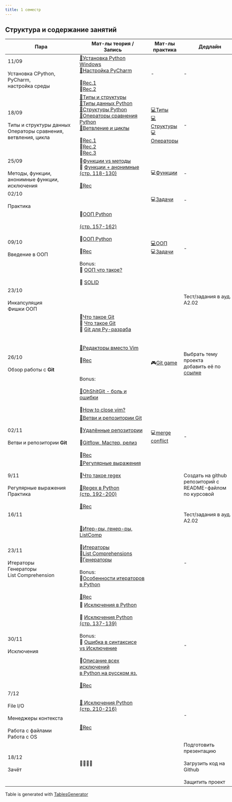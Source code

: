 ```yaml
---
title: 1 семестр
---
```


## Структура и содержание занятий

<table class="tg" style="undefined;table-layout: fixed; width: 753px">
<colgroup>
<col style="width: 232px">
<col style="width: 230px">
<col style="width: 106px">
<col style="width: 185px">
</colgroup>
<thead>
  <tr>
    <th class="tg-c3ow">Пара</th>
    <th class="tg-c3ow">Мат-лы теория /<br>Запись</th>
    <th class="tg-c3ow">Мат-лы<br>практика</th>
    <th class="tg-c3ow">Дедлайн</th>
  </tr>
</thead>
<tbody>
  <tr>
    <td class="tg-0pky">11/09<br><br>Установка   CPython, PyСharm,<br>настройка среды</td>
    <td class="tg-0pky"><a href="https://phoenixnap.com/kb/how-to-install-python-3-windows" target="_blank" rel="noopener noreferrer">📄Установка Python Windows</a><br><a href="https://www.jetbrains.com/help/pycharm/configuring-python-interpreter.html#add_new_project_interpreter" target="_blank" rel="noopener noreferrer">📄Настройка PyCharm</a><br><br>🛑<a href="https://www.youtube.com/watch?v=A2dIvG0pZVY&feature=youtu.be" target="_blank" rel="noopener noreferrer">Rec.1</a><br>🛑<a href="https://www.youtube.com/watch?v=6pfhBPVb_Aw&feature=youtu.be" target="_blank" rel="noopener noreferrer">Rec.2</a></td>
    <td class="tg-c3ow">-</td>
    <td class="tg-c3ow">-</td>
  </tr>
  <tr>
    <td class="tg-0pky">18/09<br><br>Типы и структуры данных<br>Операторы сравнения, <br>ветвления, цикла</td>
    <td class="tg-0pky"><a href="http://www.mstu.edu.ru/study/materials/zelenkov/ch_1_1.html" target="_blank" rel="noopener noreferrer">📄Типы и структуры</a><br><a href="https://www.youtube.com/watch?v=VFSnXuUC230" target="_blank" rel="noopener noreferrer">🎥Типы данных Python</a><br><a href="https://www.youtube.com/watch?v=R-HLU9Fl5ug" target="_blank" rel="noopener noreferrer">🎥Структуры Python</a><br><a href="https://www.geeksforgeeks.org/python-operators/" target="_blank" rel="noopener noreferrer">📄Операторы сравнения Python</a><br><a href="https://devpractice.ru/python-lesson-5-if-while-for-operators/" target="_blank" rel="noopener noreferrer">📄Ветвление и циклы</a><br><br>🛑<a href="https://www.youtube.com/watch?v=dbXBN2mzYIE&feature=youtu.be" target="_blank" rel="noopener noreferrer">Rec.1</a><br>🛑<a href="https://www.youtube.com/watch?v=tg0ypxiv6Cw&feature=youtu.be" target="_blank" rel="noopener noreferrer">Rec.2</a><br>🛑<a href="https://youtu.be/2nOkzBsClKQ" target="_blank" rel="noopener noreferrer">Rec.3</a></td>
    <td class="tg-0pky"><a href="https://github.com/iomguy/PythonIntroCourse2020/blob/master/notebooks/2_1_data_types.ipynb" target="_blank" rel="noopener noreferrer">💻Типы</a><br><a href="https://github.com/iomguy/PythonIntroCourse2020/blob/master/notebooks/2_2_data_structures.ipynb" target="_blank" rel="noopener noreferrer">💻Структуры</a><br>💻<a href="https://github.com/iomguy/PythonIntroCourse2020/blob/master/notebooks/2_3_operators.ipynb" target="_blank" rel="noopener noreferrer">Операторы</a></td>
    <td class="tg-c3ow">-</td>
  </tr>
  <tr>
    <td class="tg-0pky">25/09<br><br>Методы, функции, <br>анонимные функции, <br>исключения</td>
    <td class="tg-0pky">🎥<a href="https://www.youtube.com/watch?v=_42u-LiSPOo" target="_blank" rel="noopener noreferrer">Функции vs методы</a><br>📄 <a href="https://yadi.sk/i/ei6gYf98lorTrA" target="_blank" rel="noopener noreferrer">Функции + анонимные</a><br><a href="https://yadi.sk/i/ei6gYf98lorTrA" target="_blank" rel="noopener noreferrer">(стр. 118-130)</a><br><br><a href="https://teams.microsoft.com/_#/school/files/%D0%9E%D0%B1%D1%89%D0%B8%D0%B9?threadId=19%3A45d2f6220c9f4cf391c869b7c5ccba6d%40thread.tacv2&ctx=channel&context=02.10.2020%2520%2520%25D0%259B%25D0%25B5%25D0%25BA%25D1%2586%25D0%25B8%25D1%258F&rootfolder=%252Fsites%252Fmsteams_ffe960%252FShared%2520Documents%252FGeneral%252F02.10.2020%2520%2520%25D0%259B%25D0%25B5%25D0%25BA%25D1%2586%25D0%25B8%25D1%258F" target="_blank" rel="noopener noreferrer">🛑</a><a href="https://youtu.be/sumAVqW-VKk" target="_blank" rel="noopener noreferrer">Rec</a></td>
    <td class="tg-0pky">💻<a href="https://github.com/iomguy/PythonIntroCourse2020/blob/master/notebooks/3_1_functions_methods.ipynb" target="_blank" rel="noopener noreferrer">Функции</a></td>
    <td class="tg-c3ow">-</td>
  </tr>
  <tr>
    <td class="tg-0pky">02/10<br><br>Практика</td>
    <td class="tg-0pky"></td>
    <td class="tg-0pky">💻<a href="https://github.com/iomguy/PythonIntroCourse2020/blob/master/notebooks/3_practice_types_structures_functions.ipynb" target="_blank" rel="noopener noreferrer">Задачи</a></td>
    <td class="tg-c3ow">-</td>
  </tr>
  <tr>
    <td class="tg-0pky">09/10<br><br>Введение в ООП</td>
    <td class="tg-0pky">📄<a href="https://docviewer.yandex.ru/view/0/?page=8&*=HxmeQ7atc%2BPa24qQFawvYYy%2FTSx7InVybCI6InlhLWRpc2stcHVibGljOi8veVNHbHNoTlVycWxIV0VGWjFaQ3FwNTFVNzRNTjdNMUM5L1NPMXdmZEF6RWRPeXdzTmFTVUtLQlBoOEMvcncrOXEvSjZicG1SeU9Kb25UM1ZvWG5EYWc9PSIsInRpdGxlIjoi0JHQuNC70Lsg0JvRjtCx0LDQvdC%2B0LLQuNGHIC0g0J%2FRgNC%2B0YHRgtC%2B0LkgUHl0aG9uLiDQodC%2B0LLRgNC10LzQtdC90L3Ri9C5INGB0YLQuNC70Ywg0L%2FRgNC%2B0LPRgNCw0LzQvNC40YDQvtCy0LDQvdC40Y8t0J%2FQuNGC0LXRgCAoMjAxNikucGRmIiwibm9pZnJhbWUiOmZhbHNlLCJ1aWQiOiIwIiwidHMiOjE2MDIxMDUzMTY0NDYsInl1IjoiNjg5ODIzNTQ3MTYwMDY5MjIzOCJ9" target="_blank" rel="noopener noreferrer">ООП Python</a><br><br><a href="https://docviewer.yandex.ru/view/0/?page=8&*=HxmeQ7atc%2BPa24qQFawvYYy%2FTSx7InVybCI6InlhLWRpc2stcHVibGljOi8veVNHbHNoTlVycWxIV0VGWjFaQ3FwNTFVNzRNTjdNMUM5L1NPMXdmZEF6RWRPeXdzTmFTVUtLQlBoOEMvcncrOXEvSjZicG1SeU9Kb25UM1ZvWG5EYWc9PSIsInRpdGxlIjoi0JHQuNC70Lsg0JvRjtCx0LDQvdC%2B0LLQuNGHIC0g0J%2FRgNC%2B0YHRgtC%2B0LkgUHl0aG9uLiDQodC%2B0LLRgNC10LzQtdC90L3Ri9C5INGB0YLQuNC70Ywg0L%2FRgNC%2B0LPRgNCw0LzQvNC40YDQvtCy0LDQvdC40Y8t0J%2FQuNGC0LXRgCAoMjAxNikucGRmIiwibm9pZnJhbWUiOmZhbHNlLCJ1aWQiOiIwIiwidHMiOjE2MDIxMDUzMTY0NDYsInl1IjoiNjg5ODIzNTQ3MTYwMDY5MjIzOCJ9" target="_blank" rel="noopener noreferrer">(стр. 157-162)</a><br><br>📄<a href="https://metanit.com/python/tutorial/7.1.php#:~:text=Python%20%D0%BF%D0%BE%D0%B4%D0%B4%D0%B5%D1%80%D0%B6%D0%B8%D0%B2%D0%B0%D0%B5%D1%82%20%D0%BE%D0%B1%D1%8A%D0%B5%D0%BA%D1%82%D0%BD%D0%BE%2D%D0%BE%D1%80%D0%B8%D0%B5%D0%BD%D1%82%D0%B8%D1%80%D0%BE%D0%B2%D0%B0%D0%BD%D0%BD%D1%83%D1%8E%20%D0%BF%D0%B0%D1%80%D0%B0%D0%B4%D0%B8%D0%B3%D0%BC%D1%83,%D1%8D%D1%82%D0%BE%D0%B3%D0%BE%20%D0%BA%D0%BB%D0%B0%D1%81%D1%81%D0%B0%2C%20%D0%B5%D0%B3%D0%BE%20%D1%80%D0%B5%D0%B0%D0%BB%D1%8C%D0%BD%D0%BE%D0%B5%20%D0%B2%D0%BE%D0%BF%D0%BB%D0%BE%D1%89%D0%B5%D0%BD%D0%B8%D0%B5." target="_blank" rel="noopener noreferrer">ООП Python</a><br><br>🛑<a href="https://youtu.be/m_TJGxXHV6w" target="_blank" rel="noopener noreferrer">Rec</a><br><br>Bonus:<br>📄 <a href="https://habr.com/ru/post/87119/" target="_blank" rel="noopener noreferrer">ООП что такое?</a><br><br>📄 <a href="https://habr.com/ru/post/446816/" target="_blank" rel="noopener noreferrer">SOLID</a></td>
    <td class="tg-0pky"><a href="https://github.com/iomguy/PythonIntroCourse2020/blob/master/notebooks/4_1_OOP.ipynb" target="_blank" rel="noopener noreferrer">💻ООП</a><br>💻<a href="https://github.com/iomguy/PythonIntroCourse2020/blob/master/notebooks/4_2_OOP_practice.ipynb" target="_blank" rel="noopener noreferrer">Задачи</a></td>
    <td class="tg-c3ow">-</td>
  </tr>
  <tr>
    <td class="tg-0pky">23/10<br><br>Инкапсуляция <br>Фишки ООП</td>
    <td class="tg-0pky"></td>
    <td class="tg-0pky"></td>
    <td class="tg-0pky">Тест/задания в ауд. А2.02</td>
  </tr>
  <tr>
    <td class="tg-0pky">26/10<br><br>Обзор работы с <span style="font-weight:bold">Git</span></td>
    <td class="tg-0pky">🎥<a href="https://www.youtube.com/watch?v=EPVwnG-n4B0&feature=youtu.be" target="_blank" rel="noopener noreferrer">Что такое Git</a><br>📖 <a href="https://amueller.github.io/COMS4995-s19/slides/aml-02-python-git-testing/#1" target="_blank" rel="noopener noreferrer">Что такое Git</a><br>📄 <a href="https://realpython.com/python-git-github-intro/" target="_blank" rel="noopener noreferrer">Git для Py-разраба</a><br><br><br><a href="https://help.github.jp/enterprise/2.11/user/articles/associating-text-editors-with-git/" target="_blank" rel="noopener noreferrer">📄Редакторы вместо Vim</a><br><br>🛑<a href="https://youtu.be/KCcSkMY90lU" target="_blank" rel="noopener noreferrer">Rec</a><br><br><br>Bonus:<br><br><a href="https://dangitgit.com/ru" target="_blank" rel="noopener noreferrer"><span style="color:#333">📄</span></a><a href="https://dangitgit.com/ru" target="_blank" rel="noopener noreferrer">OhShitGit - боль и ошибки</a><br><br>📄<a href="https://qz.com/990214/a-million-people-have-visited-this-web-page-explaining-how-to-close-vim-a-notoriously-difficult-text-editing-program/#:~:text=%E2%80%9CHit%20the%20Esc%20key%2C%E2%80%9D,saving%20(short%20for%20%3Aquit!)" target="_blank" rel="noopener noreferrer">How to close vim?</a><br></td>
    <td class="tg-0pky">🎮<a href="https://learngitbranching.js.org/?locale=ru_RU" target="_blank" rel="noopener noreferrer">Git game</a></td>
    <td class="tg-0pky">Выбрать тему проекта<br>добавить её по <a href="https://docs.google.com/spreadsheets/d/1cxPNJRYRQ3nToLxLb6YIYjBUK9EXYxXXsUj6xPqc5_E/edit?usp=sharing">ссылке</a></td>
  </tr>
  <tr>
    <td class="tg-0pky">02/11<br><br>Ветви и репозитории <span style="font-weight:bold">Git</span></td>
    <td class="tg-0pky"><a href="https://iomguy.github.io/PythonIntroCourse2020/data_pages/7_git_branches_and_remote.pdf" target="_blank" rel="noopener noreferrer">📖Ветви и репозитории Git</a><br><br>📄<a href="https://www.atlassian.com/git/tutorials/syncing" target="_blank" rel="noopener noreferrer">Удалённые репозитории</a><br><br>📄<a href="https://www.atlassian.com/git/tutorials/comparing-workflows/gitflow-workflow" target="_blank" rel="noopener noreferrer">Gitflow. Мастер, релиз</a><br><br><span style="font-weight:400;font-style:normal">🛑</span><a href="https://www.youtube.com/watch?v=gJYMw_220eE" target="_blank" rel="noopener noreferrer">Rec</a></td>
    <td class="tg-0pky"><span style="font-weight:400;font-style:normal">💻</span><a href="https://github.com/iomguy/test_repo" target="_blank" rel="noopener noreferrer">merge conflict</a></td>
    <td class="tg-c3ow">-</td>
  </tr>
  <tr>
    <td class="tg-0pky">9/11<br><br>Регулярные выражения<br>Практика</td>
    <td class="tg-0pky"><a href="https://iomguy.github.io/PythonIntroCourse2020/data_pages/8_regex.pdf" target="_blank" rel="noopener noreferrer">📖Регулярные выражения</a><br><br><span style="font-weight:400;font-style:normal">🎥</span><a href="https://www.youtube.com/watch?v=ykSuHWhh5hc" target="_blank" rel="noopener noreferrer">Что такое regex</a><br><br><a href="https://docviewer.yandex.ru/view/163355647/?page=192&*=Db3ngiR44Til5qNVJsc7OKqBpEt7InVybCI6InlhLWRpc2stcHVibGljOi8veVNHbHNoTlVycWxIV0VGWjFaQ3FwNTFVNzRNTjdNMUM5L1NPMXdmZEF6RWRPeXdzTmFTVUtLQlBoOEMvcncrOXEvSjZicG1SeU9Kb25UM1ZvWG5EYWc9PSIsInRpdGxlIjoi0JHQuNC70Lsg0JvRjtCx0LDQvdC%2B0LLQuNGHIC0g0J%2FRgNC%2B0YHRgtC%2B0LkgUHl0aG9uLiDQodC%2B0LLRgNC10LzQtdC90L3Ri9C5INGB0YLQuNC70Ywg0L%2FRgNC%2B0LPRgNCw0LzQvNC40YDQvtCy0LDQvdC40Y8t0J%2FQuNGC0LXRgCAoMjAxNikucGRmIiwibm9pZnJhbWUiOmZhbHNlLCJ1aWQiOiIxNjMzNTU2NDciLCJ0cyI6MTYwMTAyODIyNjc3NSwieXUiOiI3OTE5MjAxNDYxNTYzNjI4NjM4In0%3D" target="_blank" rel="noopener noreferrer">📄Regex в Python</a><br><a href="https://docviewer.yandex.ru/view/163355647/?page=192&*=Db3ngiR44Til5qNVJsc7OKqBpEt7InVybCI6InlhLWRpc2stcHVibGljOi8veVNHbHNoTlVycWxIV0VGWjFaQ3FwNTFVNzRNTjdNMUM5L1NPMXdmZEF6RWRPeXdzTmFTVUtLQlBoOEMvcncrOXEvSjZicG1SeU9Kb25UM1ZvWG5EYWc9PSIsInRpdGxlIjoi0JHQuNC70Lsg0JvRjtCx0LDQvdC%2B0LLQuNGHIC0g0J%2FRgNC%2B0YHRgtC%2B0LkgUHl0aG9uLiDQodC%2B0LLRgNC10LzQtdC90L3Ri9C5INGB0YLQuNC70Ywg0L%2FRgNC%2B0LPRgNCw0LzQvNC40YDQvtCy0LDQvdC40Y8t0J%2FQuNGC0LXRgCAoMjAxNikucGRmIiwibm9pZnJhbWUiOmZhbHNlLCJ1aWQiOiIxNjMzNTU2NDciLCJ0cyI6MTYwMTAyODIyNjc3NSwieXUiOiI3OTE5MjAxNDYxNTYzNjI4NjM4In0%3D" target="_blank" rel="noopener noreferrer">(стр. 192-200)</a><br><br><a href="https://youtu.be/OsGplNAdEFM" target="_blank" rel="noopener noreferrer">🛑Rec</a></td>
    <td class="tg-0pky"></td>
    <td class="tg-c3ow">Создать на github репозиторий с <br>README-файлом<br>по курсовой</td>
  </tr>
  <tr>
    <td class="tg-0pky">16/11<br><br></td>
    <td class="tg-0pky"></td>
    <td class="tg-0pky"></td>
    <td class="tg-c3ow"><span style="font-weight:400;font-style:normal">Тест/задания в ауд. А2.02</span></td>
  </tr>
  <tr>
    <td class="tg-0pky">23/11<br><br>Итераторы<br>Генераторы<br>List Comprehension</td>
    <td class="tg-0pky"><a href="https://iomguy.github.io/PythonIntroCourse2020/data_pages/10_iterators_generators_list_comprehension.pdf" target="_blank" rel="noopener noreferrer">📖Итер-ры, генер-ры, ListComp</a><br><br>📄<a href="https://jakevdp.github.io/WhirlwindTourOfPython/10-iterators.html" target="_blank" rel="noopener noreferrer">Итераторы</a><br>📄<a href="https://jakevdp.github.io/WhirlwindTourOfPython/11-list-comprehensions.html" target="_blank" rel="noopener noreferrer">List Comprehensions</a><br>📄<a href="https://jakevdp.github.io/WhirlwindTourOfPython/12-generators.html" target="_blank" rel="noopener noreferrer">Генераторы</a><br><br>Bonus:<br>📄<a href="https://habr.com/ru/post/488112/" target="_blank" rel="noopener noreferrer">Особенности итераторов</a><br><a href="https://habr.com/ru/post/488112/" target="_blank" rel="noopener noreferrer">в Python</a><br><br><a href="https://youtu.be/fQ9YDp49SEw" target="_blank" rel="noopener noreferrer">🛑Rec</a></td>
    <td class="tg-0pky"></td>
    <td class="tg-c3ow">-</td>
  </tr>
  <tr>
    <td class="tg-0pky">30/11<br><br>Исключения</td>
    <td class="tg-0pky">🎥 <a href="https://www.youtube.com/watch?v=O2Nk3JFZE58" target="_blank" rel="noopener noreferrer">Исключения в Python</a><br><br>📄 <a href="https://yadi.sk/i/ei6gYf98lorTrA" target="_blank" rel="noopener noreferrer">Исключения Python</a><br><a href="https://yadi.sk/i/ei6gYf98lorTrA" target="_blank" rel="noopener noreferrer">(стр. 137-139)</a><br><br>Bonus:<br>📄 <a href="https://www.geeksforgeeks.org/python-exception-handling/" target="_blank" rel="noopener noreferrer">Ошибка в синтаксисе</a><br><a href="https://www.geeksforgeeks.org/python-exception-handling/" target="_blank" rel="noopener noreferrer">vs Исключение</a><br><br>📄<a href="https://pythonworld.ru/tipy-dannyx-v-python/isklyucheniya-v-python-konstrukciya-try-except-dlya-obrabotki-isklyuchenij.html" target="_blank" rel="noopener noreferrer">Описание всех исключений</a><br><a href="https://pythonworld.ru/tipy-dannyx-v-python/isklyucheniya-v-python-konstrukciya-try-except-dlya-obrabotki-isklyuchenij.html" target="_blank" rel="noopener noreferrer">в Python на русском яз.</a><br><br><a href="https://youtu.be/MK2W5sx-KxY" target="_blank" rel="noopener noreferrer">🛑Rec</a></td>
    <td class="tg-0pky"></td>
    <td class="tg-c3ow">-</td>
  </tr>
  <tr>
    <td class="tg-0pky">7/12<br><br>File I/O<br><br>Менеджеры контекста<br><br>Работа с файлами<br>Работа с OS</td>
    <td class="tg-0pky"><a href="https://yadi.sk/i/ei6gYf98lorTrA" target="_blank" rel="noopener noreferrer">📄 Исключения Python </a><br><a href="https://yadi.sk/i/ei6gYf98lorTrA" target="_blank" rel="noopener noreferrer">(стр. 210-216)</a><br><br><br><a href="https://youtu.be/klNCa8XPm8c" target="_blank" rel="noopener noreferrer">🛑Rec</a></td>
    <td class="tg-0pky"></td>
    <td class="tg-c3ow">-</td>
  </tr>
  <tr>
    <td class="tg-0pky">18/12<br><br>Зачёт</td>
    <td class="tg-c3ow">🧑‍🎓👩‍🎓</td>
    <td class="tg-0pky"></td>
    <td class="tg-c3ow">Подготовить презентацию<br><br>Загрузить код на Github<br><br>Защитить проект</td>
  </tr>
</tbody>
</table>

Table is generated with [TablesGenerator](https://www.tablesgenerator.com/html_tables)
